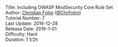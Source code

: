 Title: Including OWASP ModSecurity Core Rule Set  
Author: <a href="mailto:christian.folini@netnea.com">Christian Folini</a> (<a href="https://twitter.com/ChrFolini">@ChrFolini</a>)  
Tutorial Number: 7  
Last Update: 2016-12-28  
Release Date: 2016-1-01  
Difficulty: Hard  
Duration: 1 1/2h  
